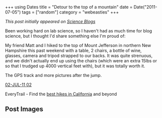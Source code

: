 +++
using Dates
title = "Detour to the top of a mountain"
date = Date("2011-07-05")
tags = ["random"]
category = "webeasties"
+++

_This post initially appeared on [Science Blogs](http://scienceblogs.com/webeasties)_

Been working hard on lab science, so I haven't had as much time for blog science, but I thought I'd share something else I'm proud of:

My friend Matt and I hiked to the top of Mount Jefferson in northern New Hampshire this past weekend with a table, 2 chairs, a bottle of wine, glasses, camera and tripod strapped to our backs. It was quite strenuous, and we didn't actually end up using the chairs (which were an extra 15lbs or so that I trudged up 4000 vertical feet with), but it was totally worth it.

The GPS track and more pictures after the jump.

[02-JUL-11 02](http://www.everytrail.com/view_trip.php?trip_id=1173539)

EveryTrail - Find the [best hikes in California](http://www.everytrail.com/best/hiking-california) and beyond

      
  

 ## Post Images


